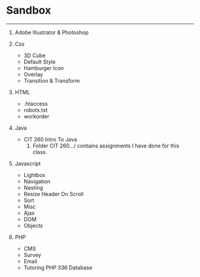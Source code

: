 # Sandbox
---

1. Adobe Illustrator & Photoshop

2. Css
   * 3D Cube
   * Default Style
   * Hamburger Icon
   * Overlay
   * Transition & Transform

3. HTML
   * .htaccess
   * robots.txt
   * workorder

4. Java
   * CIT 260 Intro To Java
     1. Folder CIT 260.../ contains assignments I have done for this class.

5. Javascript
   * Lightbox
   * Navigation
   * Nesting
   * Resize Header On Scroll
   * Sort
   * Misc
   * Ajax
   * DOM
   * Objects

6. PHP
   * CMS
   * Survey
   * Email
   * Tutoring PHP 336 Database

